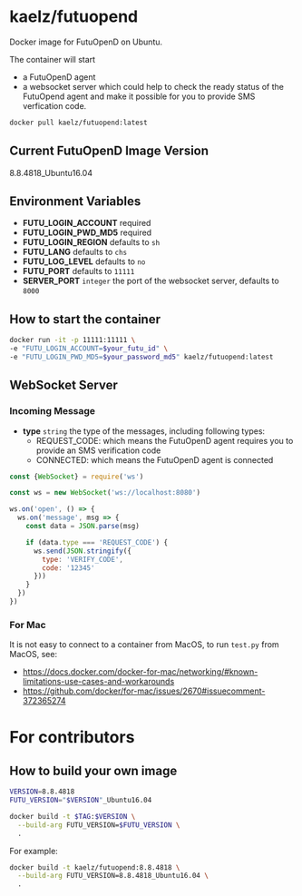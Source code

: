 # kaelz/futuopend

Docker image for FutuOpenD on Ubuntu.

The container will start
- a FutuOpenD agent
- a websocket server which could help to check the ready status of the FutuOpend agent and make it possible for you to provide SMS verfication code.

```sh
docker pull kaelz/futuopend:latest
```

## Current FutuOpenD Image Version

8.8.4818_Ubuntu16.04

## Environment Variables

- **FUTU_LOGIN_ACCOUNT** required
- **FUTU_LOGIN_PWD_MD5** required
- **FUTU_LOGIN_REGION** defaults to `sh`
- **FUTU_LANG** defaults to `chs`
- **FUTU_LOG_LEVEL** defaults to `no`
- **FUTU_PORT** defaults to `11111`
- **SERVER_PORT** `integer` the port of the websocket server, defaults to `8000`

## How to start the container

```sh
docker run -it -p 11111:11111 \
-e "FUTU_LOGIN_ACCOUNT=$your_futu_id" \
-e "FUTU_LOGIN_PWD_MD5=$your_password_md5" kaelz/futuopend:latest
```

## WebSocket Server

### Incoming Message

- **type** `string` the type of the messages, including following types:
  - REQUEST_CODE: which means the FutuOpenD agent requires you to provide an SMS verification code
  - CONNECTED: which means the FutuOpenD agent is connected

```js
const {WebSocket} = require('ws')

const ws = new WebSocket('ws://localhost:8080')

ws.on('open', () => {
  ws.on('message', msg => {
    const data = JSON.parse(msg)

    if (data.type === 'REQUEST_CODE') {
      ws.send(JSON.stringify({
        type: 'VERIFY_CODE',
        code: '12345'
      }))
    }
  })
})
```

### For Mac

It is not easy to connect to a container from MacOS, to run `test.py` from MacOS, see:

- https://docs.docker.com/docker-for-mac/networking/#known-limitations-use-cases-and-workarounds
- https://github.com/docker/for-mac/issues/2670#issuecomment-372365274

# For contributors


## How to build your own image

```sh
VERSION=8.8.4818
FUTU_VERSION="$VERSION"_Ubuntu16.04

docker build -t $TAG:$VERSION \
  --build-arg FUTU_VERSION=$FUTU_VERSION \
  .
```

For example:

```sh
docker build -t kaelz/futuopend:8.8.4818 \
  --build-arg FUTU_VERSION=8.8.4818_Ubuntu16.04 \
  .
```
